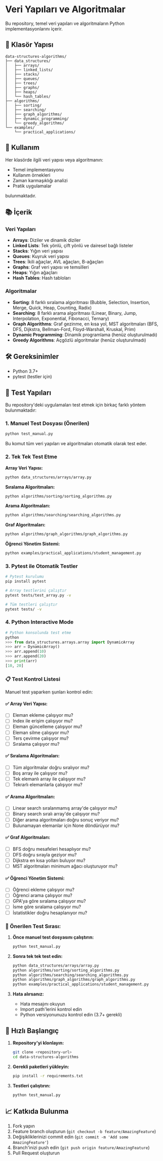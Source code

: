 # Veri Yapıları ve Algoritmalar

Bu repository, temel veri yapıları ve algoritmaların Python implementasyonlarını içerir.

## 📁 Klasör Yapısı

```
data-structures-algorithms/
├── data_structures/
│   ├── arrays/
│   ├── linked_lists/
│   ├── stacks/
│   ├── queues/
│   ├── trees/
│   ├── graphs/
│   ├── heaps/
│   └── hash_tables/
├── algorithms/
│   ├── sorting/
│   ├── searching/
│   ├── graph_algorithms/
│   ├── dynamic_programming/
│   └── greedy_algorithms/
└── examples/
    └── practical_applications/
```

## 🚀 Kullanım

Her klasörde ilgili veri yapısı veya algoritmanın:
- Temel implementasyonu
- Kullanım örnekleri
- Zaman karmaşıklığı analizi
- Pratik uygulamalar

bulunmaktadır.

## 📚 İçerik

### Veri Yapıları
- **Arrays**: Diziler ve dinamik diziler
- **Linked Lists**: Tek yönlü, çift yönlü ve dairesel bağlı listeler
- **Stacks**: Yığın veri yapısı
- **Queues**: Kuyruk veri yapısı
- **Trees**: İkili ağaçlar, AVL ağaçları, B-ağaçları
- **Graphs**: Graf veri yapısı ve temsilleri
- **Heaps**: Yığın ağaçları
- **Hash Tables**: Hash tabloları

### Algoritmalar
- **Sorting**: 8 farklı sıralama algoritması (Bubble, Selection, Insertion, Merge, Quick, Heap, Counting, Radix)
- **Searching**: 8 farklı arama algoritması (Linear, Binary, Jump, Interpolation, Exponential, Fibonacci, Ternary)
- **Graph Algorithms**: Graf gezinme, en kısa yol, MST algoritmaları (BFS, DFS, Dijkstra, Bellman-Ford, Floyd-Warshall, Kruskal, Prim)
- **Dynamic Programming**: Dinamik programlama (henüz oluşturulmadı)
- **Greedy Algorithms**: Açgözlü algoritmalar (henüz oluşturulmadı)

## 🛠️ Gereksinimler

- Python 3.7+
- pytest (testler için)

## 🧪 Test Yapıları

Bu repository'deki uygulamaları test etmek için birkaç farklı yöntem bulunmaktadır:

### 1. Manuel Test Dosyası (Önerilen)
```bash
python test_manual.py
```
Bu komut tüm veri yapıları ve algoritmaları otomatik olarak test eder.

### 2. Tek Tek Test Etme

**Array Veri Yapısı:**
```bash
python data_structures/arrays/array.py
```

**Sıralama Algoritmaları:**
```bash
python algorithms/sorting/sorting_algorithms.py
```

**Arama Algoritmaları:**
```bash
python algorithms/searching/searching_algorithms.py
```

**Graf Algoritmaları:**
```bash
python algorithms/graph_algorithms/graph_algorithms.py
```

**Öğrenci Yönetim Sistemi:**
```bash
python examples/practical_applications/student_management.py
```

### 3. Pytest ile Otomatik Testler
```bash
# Pytest kurulumu
pip install pytest

# Array testlerini çalıştır
pytest tests/test_array.py -v

# Tüm testleri çalıştır
pytest tests/ -v
```

### 4. Python Interactive Mode
```python
# Python konsolunda test etme
python
>>> from data_structures.arrays.array import DynamicArray
>>> arr = DynamicArray()
>>> arr.append(10)
>>> arr.append(20)
>>> print(arr)
[10, 20]
```

### 📋 Test Kontrol Listesi

Manuel test yaparken şunları kontrol edin:

#### ✅ Array Veri Yapısı:
- [ ] Eleman ekleme çalışıyor mu?
- [ ] Index ile erişim çalışıyor mu?
- [ ] Eleman güncelleme çalışıyor mu?
- [ ] Eleman silme çalışıyor mu?
- [ ] Ters çevirme çalışıyor mu?
- [ ] Sıralama çalışıyor mu?

#### ✅ Sıralama Algoritmaları:
- [ ] Tüm algoritmalar doğru sıralıyor mu?
- [ ] Boş array ile çalışıyor mu?
- [ ] Tek elemanlı array ile çalışıyor mu?
- [ ] Tekrarlı elemanlarla çalışıyor mu?

#### ✅ Arama Algoritmaları:
- [ ] Linear search sıralanmamış array'de çalışıyor mu?
- [ ] Binary search sıralı array'de çalışıyor mu?
- [ ] Diğer arama algoritmaları doğru sonuç veriyor mu?
- [ ] Bulunamayan elemanlar için None döndürüyor mu?

#### ✅ Graf Algoritmaları:
- [ ] BFS doğru mesafeleri hesaplıyor mu?
- [ ] DFS doğru sırayla geziyor mu?
- [ ] Dijkstra en kısa yolları buluyor mu?
- [ ] MST algoritmaları minimum ağacı oluşturuyor mu?

#### ✅ Öğrenci Yönetim Sistemi:
- [ ] Öğrenci ekleme çalışıyor mu?
- [ ] Öğrenci arama çalışıyor mu?
- [ ] GPA'ya göre sıralama çalışıyor mu?
- [ ] İsme göre sıralama çalışıyor mu?
- [ ] İstatistikler doğru hesaplanıyor mu?

### 🎯 Önerilen Test Sırası:

1. **Önce manuel test dosyasını çalıştırın:**
   ```bash
   python test_manual.py
   ```

2. **Sonra tek tek test edin:**
   ```bash
   python data_structures/arrays/array.py
   python algorithms/sorting/sorting_algorithms.py
   python algorithms/searching/searching_algorithms.py
   python algorithms/graph_algorithms/graph_algorithms.py
   python examples/practical_applications/student_management.py
   ```

3. **Hata alırsanız:**
   - Hata mesajını okuyun
   - Import path'lerini kontrol edin
   - Python versiyonunuzu kontrol edin (3.7+ gerekli)

## 🚀 Hızlı Başlangıç

1. **Repository'yi klonlayın:**
   ```bash
   git clone <repository-url>
   cd data-structures-algorithms
   ```

2. **Gerekli paketleri yükleyin:**
   ```bash
   pip install -r requirements.txt
   ```

3. **Testleri çalıştırın:**
   ```bash
   python test_manual.py
   ```

## 📈 Katkıda Bulunma

1. Fork yapın
2. Feature branch oluşturun (`git checkout -b feature/AmazingFeature`)
3. Değişikliklerinizi commit edin (`git commit -m 'Add some AmazingFeature'`)
4. Branch'inizi push edin (`git push origin feature/AmazingFeature`)
5. Pull Request oluşturun
